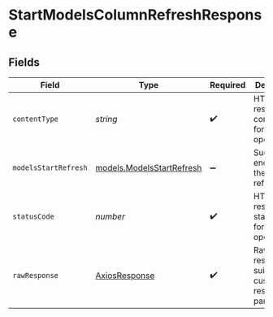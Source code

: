 # StartModelsColumnRefreshResponse


## Fields

| Field                                                        | Type                                                         | Required                                                     | Description                                                  |
| ------------------------------------------------------------ | ------------------------------------------------------------ | ------------------------------------------------------------ | ------------------------------------------------------------ |
| `contentType`                                                | *string*                                                     | :heavy_check_mark:                                           | HTTP response content type for this operation                |
| `modelsStartRefresh`                                         | [models.ModelsStartRefresh](../models/modelsstartrefresh.md) | :heavy_minus_sign:                                           | Successfully enqueued the column refresh job.                |
| `statusCode`                                                 | *number*                                                     | :heavy_check_mark:                                           | HTTP response status code for this operation                 |
| `rawResponse`                                                | [AxiosResponse](https://axios-http.com/docs/res_schema)      | :heavy_check_mark:                                           | Raw HTTP response; suitable for custom response parsing      |